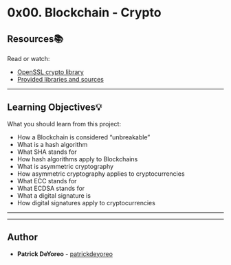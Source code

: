 # 0x00. Blockchain - Crypto

## Resources:books:
Read or watch:
* [OpenSSL crypto library](https://intranet.hbtn.io/rltoken/Gnwb2nFe4GWqERJdhwaQJw)
* [Provided libraries and sources](https://intranet.hbtn.io/rltoken/g5hhnRGMSNIT75-JIHQHIg)

---
## Learning Objectives:bulb:
What you should learn from this project:

* How a Blockchain is considered “unbreakable”
* What is a hash algorithm
* What SHA stands for
* How hash algorithms apply to Blockchains
* What is asymmetric cryptography
* How asymmetric cryptography applies to cryptocurrencies
* What ECC stands for
* What ECDSA stands for
* What a digital signature is
* How digital signatures apply to cryptocurrencies

---
---

## Author
* **Patrick DeYoreo** - [patrickdeyoreo](github.com/patrickdeyoreo)
